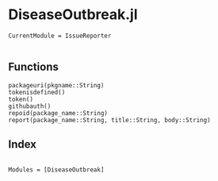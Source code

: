 # DiseaseOutbreak.jl
```@meta
CurrentModule = IssueReporter
```
```@contents
```
## Functions
```@docs
packageuri(pkgname::String)
tokenisdefined()
token()
githubauth()
repoid(package_name::String)
report(package_name::String, title::String, body::String)
```

## Index
```@index
```

```@autodocs
Modules = [DiseaseOutbreak]
```
